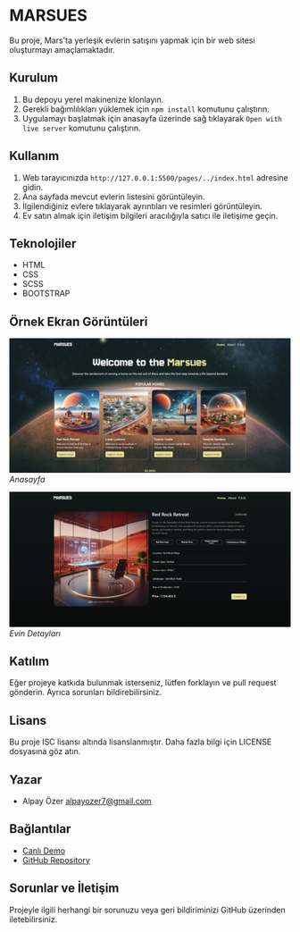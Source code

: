 # MARSUES

Bu proje, Mars'ta yerleşik evlerin satışını yapmak için bir web sitesi oluşturmayı amaçlamaktadır.

## Kurulum

1. Bu depoyu yerel makinenize klonlayın.
2. Gerekli bağımlılıkları yüklemek için `npm install` komutunu çalıştırın.
4. Uygulamayı başlatmak için anasayfa üzerinde sağ tıklayarak `Open with live server` komutunu çalıştırın.

## Kullanım

1. Web tarayıcınızda `http://127.0.0.1:5500/pages/../index.html` adresine gidin.
2. Ana sayfada mevcut evlerin listesini görüntüleyin.
3. İlgilendiğiniz evlere tıklayarak ayrıntıları ve resimleri görüntüleyin.
4. Ev satın almak için iletişim bilgileri aracılığıyla satıcı ile iletişime geçin.

## Teknolojiler

- HTML
- CSS
- SCSS
- BOOTSTRAP

## Örnek Ekran Görüntüleri

![Ana Sayfa](./assets/screenshots/homescreen.png)
_Anasayfa_

![Evi Detayları](./assets/screenshots/house-details.png)
_Evin Detayları_

## Katılım

Eğer projeye katkıda bulunmak isterseniz, lütfen forklayın ve pull request gönderin. Ayrıca sorunları bildirebilirsiniz.

## Lisans

Bu proje ISC lisansı altında lisanslanmıştır. Daha fazla bilgi için LICENSE dosyasına göz atın.

## Yazar

- Alpay Özer <alpayozer7@gmail.com>

## Bağlantılar

- [Canlı Demo]()
- [GitHub Repository](https://github.com/waroi/TurkcellFrontend2024/tree/main/Ogrenciler/alpayozer/Odevler/Vize-1)

## Sorunlar ve İletişim

Projeyle ilgili herhangi bir sorunuzu veya geri bildiriminizi GitHub üzerinden iletebilirsiniz.
